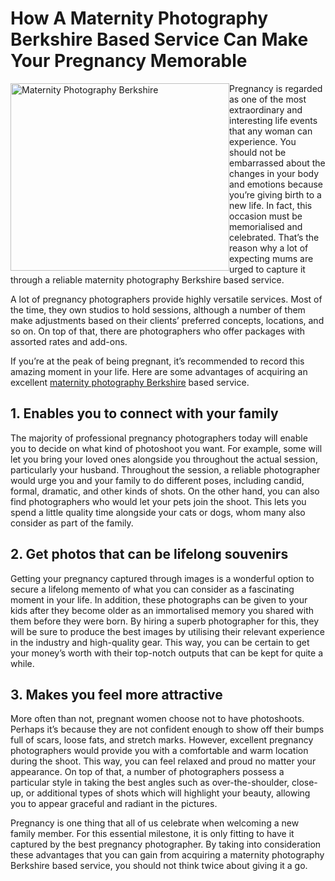 # How A Maternity Photography Berkshire Based Service Can Make Your Pregnancy Memorable

 
<img src="https://66.media.tumblr.com/a823633519f0d9ebcbc38cef658ca116/9b84e45733d7cfcd-46/s500x750/2b262e124142e95239db50573376358df12f6e0a.jpg" alt="Maternity Photography Berkshire" style="float:left;width:350px;height:300px;">

Pregnancy is regarded as one of the most extraordinary and interesting life events that any woman can experience. You should not be embarrassed about the changes in your body and emotions because you’re giving birth to a new life. In fact, this occasion must be memorialised and celebrated. That’s the reason why a lot of expecting mums are urged to capture it through a reliable maternity photography Berkshire based service. 

A lot of pregnancy photographers provide highly versatile services. Most of the time, they own studios to hold sessions, although a number of them make adjustments based on their clients’ preferred concepts, locations, and so on. On top of that, there are photographers who offer packages with assorted rates and add-ons. 

If you’re at the peak of being pregnant, it’s recommended to record this amazing moment in your life. Here are some advantages of acquiring an excellent <a href="https://www.tinaclearyphotography.co.uk/pregnancy-newborn-photography-berkshire">maternity photography Berkshire</a> based service. 

## 1. Enables you to connect with your family

The majority of professional pregnancy photographers today will enable you to decide on what kind of photoshoot you want. For example, some will let you bring your loved ones alongside you throughout the actual session, particularly your husband. Throughout the session, a reliable photographer would urge you and your family to do different poses, including candid, formal, dramatic, and other kinds of shots. On the other hand, you can also find photographers who would let your pets join the shoot. This lets you spend a little quality time alongside your cats or dogs, whom many also consider as part of the family.

## 2. Get photos that can be lifelong souvenirs 

Getting your pregnancy captured through images is a wonderful option to secure a lifelong memento of what you can consider as a fascinating moment in your life. In addition, these photographs can be given to your kids after they become older as an immortalised memory you shared with them before they were born. By hiring a superb photographer for this, they will be sure to produce the best images by utilising their relevant experience in the industry and high-quality gear. This way, you can be certain to get your money’s worth with their top-notch outputs that can be kept for quite a while.

## 3. Makes you feel more attractive

More often than not, pregnant women choose not to have photoshoots. Perhaps it’s because they are not confident enough to show off their bumps full of scars, loose fats, and stretch marks. However, excellent pregnancy photographers would provide you with a comfortable and warm location during the shoot. This way, you can feel relaxed and proud no matter your appearance. On top of that, a number of photographers possess a particular style in taking the best angles such as over-the-shoulder, close-up, or additional types of shots which will highlight your beauty, allowing you to appear graceful and radiant in the pictures. 

Pregnancy is one thing that all of us celebrate when welcoming a new family member. For this essential milestone, it is only fitting to have it captured by the best pregnancy photographer. By taking into consideration these advantages that you can gain from acquiring a maternity photography Berkshire based service, you should not think twice about giving it a go.

